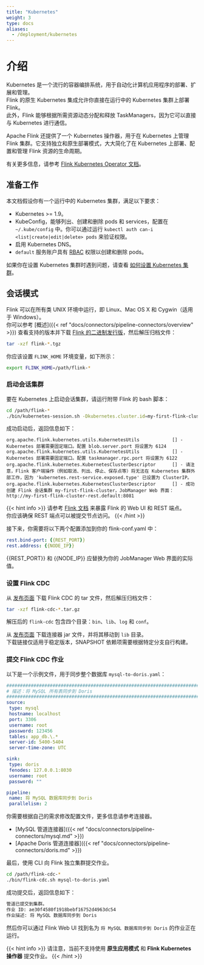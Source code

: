 ```yaml
---
title: "Kubernetes"
weight: 3
type: docs
aliases:
  - /deployment/kubernetes
---
```

<!--
Licensed to the Apache Software Foundation (ASF) under one
or more contributor license agreements.  See the NOTICE file
distributed with this work for additional information
regarding copyright ownership.  The ASF licenses this file
to you under the Apache License, Version 2.0 (the
"License"); you may not use this file except in compliance
with the License.  You may obtain a copy of the License at

  http://www.apache.org/licenses/LICENSE-2.0

Unless required by applicable law or agreed to in writing,
software distributed under the License is distributed on an
"AS IS" BASIS, WITHOUT WARRANTIES OR CONDITIONS OF ANY
KIND, either express or implied.  See the License for the
specific language governing permissions and limitations
under the License.
-->

# 介绍

Kubernetes 是一个流行的容器编排系统，用于自动化计算机应用程序的部署、扩展和管理。  
Flink 的原生 Kubernetes 集成允许你直接在运行中的 Kubernetes 集群上部署 Flink。  
此外，Flink 能够根据所需资源动态分配和释放 TaskManagers，因为它可以直接与 Kubernetes 进行通信。

Apache Flink 还提供了一个 Kubernetes 操作器，用于在 Kubernetes 上管理 Flink 集群。它支持独立和原生部署模式，大大简化了在 Kubernetes 上部署、配置和管理 Flink 资源的生命周期。

有关更多信息，请参考 [Flink Kubernetes Operator 文档](https://nightlies.apache.org/flink/flink-kubernetes-operator-docs-main/zh/docs/concepts/overview/)。

## 准备工作

本文档假设你有一个运行中的 Kubernetes 集群，满足以下要求：

- Kubernetes >= 1.9。
- KubeConfig，能够列出、创建和删除 pods 和 services，配置在 `~/.kube/config` 中。你可以通过运行 `kubectl auth can-i <list|create|edit|delete> pods` 来验证权限。
- 启用 Kubernetes DNS。
- `default` 服务账户具有 [RBAC](https://nightlies.apache.org/flink/flink-docs-master/zh/docs/deployment/resource-providers/native_kubernetes/) 权限以创建和删除 pods。

如果你在设置 Kubernetes 集群时遇到问题，请查看 [如何设置 Kubernetes 集群](https://kubernetes.io/zh-cn/docs/setup/)。

## 会话模式

Flink 可以在所有类 UNIX 环境中运行，即 Linux、Mac OS X 和 Cygwin（适用于 Windows）。  
你可以参考 [概述]({{< ref "docs/connectors/pipeline-connectors/overview" >}}) 查看支持的版本并下载 [Flink 的二进制发行版](https://flink.apache.org/downloads/)，然后解压归档文件：

```bash
tar -xzf flink-*.tgz
```

你应该设置 `FLINK_HOME` 环境变量，如下所示：

```bash
export FLINK_HOME=/path/flink-*
```

### 启动会话集群

要在 Kubernetes 上启动会话集群，请运行附带 Flink 的 bash 脚本：

```bash
cd /path/flink-*
./bin/kubernetes-session.sh -Dkubernetes.cluster.id=my-first-flink-cluster
```

成功启动后，返回信息如下：

```
org.apache.flink.kubernetes.utils.KubernetesUtils            [] - Kubernetes 部署需要固定端口。配置 blob.server.port 将设置为 6124
org.apache.flink.kubernetes.utils.KubernetesUtils            [] - Kubernetes 部署需要固定端口。配置 taskmanager.rpc.port 将设置为 6122
org.apache.flink.kubernetes.KubernetesClusterDescriptor      [] - 请注意，Flink 客户端操作（例如取消、列出、停止、保存点等）将无法在 Kubernetes 集群外部工作，因为 'kubernetes.rest-service.exposed.type' 已设置为 ClusterIP。
org.apache.flink.kubernetes.KubernetesClusterDescriptor      [] - 成功创建 Flink 会话集群 my-first-flink-cluster，JobManager Web 界面： http://my-first-flink-cluster-rest.default:8081
```

{{< hint info >}}
请参考 [Flink 文档](https://nightlies.apache.org/flink/flink-docs-master/zh/docs/deployment/resource-providers/native_kubernetes/#accessing-flinks-web-ui) 来暴露 Flink 的 Web UI 和 REST 端点。  
你应该确保 REST 端点可以被提交节点访问。
{{< /hint >}}

接下来，你需要将以下两个配置添加到你的 flink-conf.yaml 中：

```yaml
rest.bind-port: {{REST_PORT}}
rest.address: {{NODE_IP}}
```

{{REST_PORT}} 和 {{NODE_IP}} 应替换为你的 JobManager Web 界面的实际值。

### 设置 Flink CDC

从 [发布页面](https://github.com/apache/flink-cdc/releases) 下载 Flink CDC 的 tar 文件，然后解压归档文件：

```bash
tar -xzf flink-cdc-*.tar.gz
```

解压后的 `flink-cdc` 包含四个目录：`bin`、`lib`、`log` 和 `conf`。

从 [发布页面](https://github.com/apache/flink-cdc/releases) 下载连接器 jar 文件，并将其移动到 `lib` 目录。  
下载链接仅适用于稳定版本，SNAPSHOT 依赖项需要根据特定分支自行构建。

### 提交 Flink CDC 作业

以下是一个示例文件，用于同步整个数据库 `mysql-to-doris.yaml`：

```yaml
################################################################################
# 描述：将 MySQL 所有表同步到 Doris
################################################################################
source:
 type: mysql
 hostname: localhost
 port: 3306
 username: root
 password: 123456
 tables: app_db.\.*
 server-id: 5400-5404
 server-time-zone: UTC

sink:
 type: doris
 fenodes: 127.0.0.1:8030
 username: root
 password: ""

pipeline:
 name: 将 MySQL 数据库同步到 Doris
 parallelism: 2
```

你需要根据自己的需求修改配置文件，更多信息请参考连接器。
- [MySQL 管道连接器]({{< ref "docs/connectors/pipeline-connectors/mysql.md" >}})
- [Apache Doris 管道连接器]({{< ref "docs/connectors/pipeline-connectors/doris.md" >}})

最后，使用 CLI 向 Flink 独立集群提交作业。

```bash
cd /path/flink-cdc-*
./bin/flink-cdc.sh mysql-to-doris.yaml
```

成功提交后，返回信息如下：

```bash
管道已提交到集群。
作业 ID: ae30f4580f1918bebf16752d4963dc54
作业描述: 将 MySQL 数据库同步到 Doris
```

然后你可以通过 Flink Web UI 找到名为 `将 MySQL 数据库同步到 Doris` 的作业正在运行。

{{< hint info >}}
请注意，当前不支持使用 **原生应用模式** 和 **Flink Kubernetes 操作器** 提交作业。
{{< /hint >}}